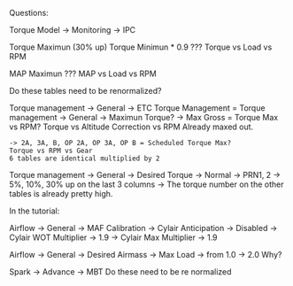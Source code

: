 Questions:

Torque Model -> Monitoring -> IPC


Torque Maximun (30% up)
Torque Minimun * 0.9 ???
Torque vs Load vs RPM

MAP Maximun ???
MAP vs Load vs RPM

Do these tables need to be renormalized?


Torque management -> General -> ETC Torque Management = Torque management -> General -> Maximun Torque?
    -> Max Gross = Torque Max vs RPM?
    Torque vs Altitude Correction vs RPM
    Already maxed out.

    -> 2A, 3A, B, OP 2A, OP 3A, OP B = Scheduled Torque Max?
    Torque vs RPM vs Gear
    6 tables are identical multiplied by 2


Torque management -> General -> Desired Torque -> Normal
    -> PRN1, 2 -> 5%, 10%, 30% up on the last 3 columns
    -> The torque number on the other tables is already pretty high.
    

In the tutorial:

Airflow -> General -> MAF Calibration
    -> Cylair Anticipation -> Disabled
    -> Cylair WOT Multiplier -> 1.9
    -> Cylair Max Multiplier -> 1.9

Airflow -> General -> Desired Airmass
    -> Max Load -> from 1.0 -> 2.0
Why? 


Spark -> Advance -> MBT
    Do these need to be re normalized
    
